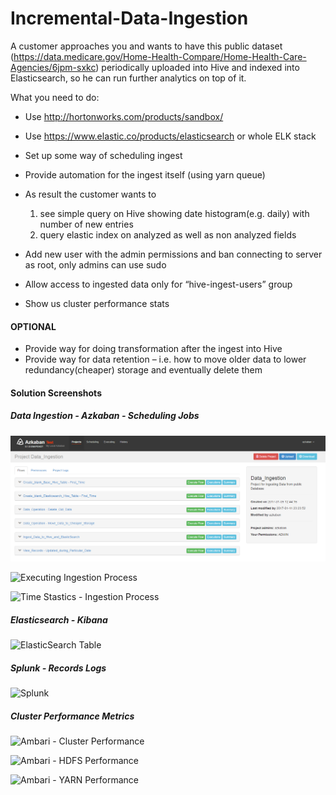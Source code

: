 # Incremental-Data-Ingestion
A customer approaches you and wants to have this public dataset (https://data.medicare.gov/Home-Health-Compare/Home-Health-Care-Agencies/6jpm-sxkc) periodically uploaded into Hive and indexed into Elasticsearch, so he can run further analytics on top of it.


What you need to do:
 - Use http://hortonworks.com/products/sandbox/
 - Use https://www.elastic.co/products/elasticsearch or whole ELK stack
 - Set up some way of scheduling ingest
 - Provide automation for the ingest itself (using yarn queue)
 - As result the customer wants to
 
    1) see simple query on Hive showing date histogram(e.g. daily) with number of new entries 
    2) query elastic index on analyzed as well as non analyzed fields

 - Add new user with the admin permissions and ban connecting to server as root, only admins can use sudo
 - Allow access to ingested data only for “hive-ingest-users” group
 - Show us cluster performance stats
 
 #### OPTIONAL
 - Provide way for doing transformation after the ingest into Hive
 - Provide way for data retention – i.e. how to move older data to lower redundancy(cheaper) storage and eventually delete them


 #### Solution Screenshots
 
 ##### Data Ingestion - Azkaban - Scheduling Jobs
 
![Azkaban Project / Flows](Pics/Azkaban-Project.png) 

![Executing Ingestion Process](https://github.com/shahrukhkhan489/Incremental-Data-Ingestion/tree/master/Pics/parallel-execution.png) 
 
![Time Stastics - Ingestion Process](https://github.com/shahrukhkhan489/Incremental-Data-Ingestion/tree/master/Pics/parallel-execution-time-taken.png) 

 ##### Elasticsearch - Kibana
 
![ElasticSearch Table](https://github.com/shahrukhkhan489/Incremental-Data-Ingestion/tree/master/Pics/Kibana-ElasticSearch.png) 

 ##### Splunk - Records Logs

![Splunk](https://github.com/shahrukhkhan489/Incremental-Data-Ingestion/tree/master/Pics/Splunk-Records-Count.png) 

 ##### Cluster Performance Metrics
 
 ![Ambari - Cluster Performance](https://github.com/shahrukhkhan489/Incremental-Data-Ingestion/tree/master/Pics/Cluster-Performance-Ambari.png) 
 
 ![Ambari - HDFS Performance](https://github.com/shahrukhkhan489/Incremental-Data-Ingestion/tree/master/Pics/Cluster-Performance-HDFS.png) 
 
 ![Ambari - YARN Performance](https://github.com/shahrukhkhan489/Incremental-Data-Ingestion/tree/master/Pics/Cluster-Performance-Yarn.png) 